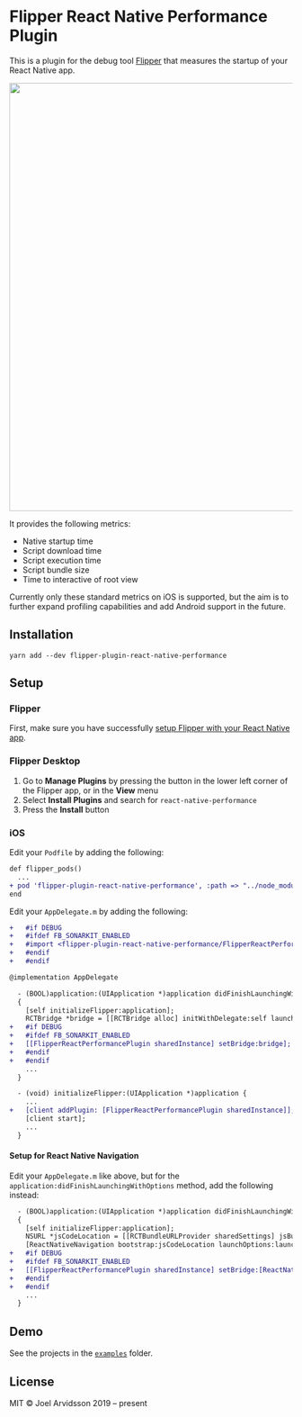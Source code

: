 # Flipper React Native Performance Plugin

This is a plugin for the debug tool [Flipper](https://fbflipper.com) that measures the startup of your React Native app.

<img width="761" alt="" src="https://user-images.githubusercontent.com/378279/70002854-9b50db80-1561-11ea-861c-6b160f08d721.png">

It provides the following metrics:

- Native startup time
- Script download time
- Script execution time
- Script bundle size
- Time to interactive of root view

Currently only these standard metrics on iOS is supported, but the aim is to further expand profiling capabilities and add Android support in the future.

## Installation

```
yarn add --dev flipper-plugin-react-native-performance
```

## Setup

### Flipper

First, make sure you have successfully [setup Flipper with your React Native app](https://fbflipper.com/docs/getting-started.html#setup-your-react-native-app).

### Flipper Desktop

1. Go to **Manage Plugins** by pressing the button in the lower left corner of the Flipper app, or in the **View** menu
2. Select **Install Plugins** and search for `react-native-performance`
3. Press the **Install** button

### iOS

Edit your `Podfile` by adding the following:

```diff
def flipper_pods()
  ...
+ pod 'flipper-plugin-react-native-performance', :path => "../node_modules/flipper-plugin-react-native-performance/ios", :configuration => 'Debug'
end
```

Edit your `AppDelegate.m` by adding the following:

```diff
+   #if DEBUG
+   #ifdef FB_SONARKIT_ENABLED
+   #import <flipper-plugin-react-native-performance/FlipperReactPerformancePlugin.h>
+   #endif
+   #endif

@implementation AppDelegate

  - (BOOL)application:(UIApplication *)application didFinishLaunchingWithOptions:(NSDictionary *)launchOptions
  {
    [self initializeFlipper:application];
    RCTBridge *bridge = [[RCTBridge alloc] initWithDelegate:self launchOptions:launchOptions];
+   #if DEBUG
+   #ifdef FB_SONARKIT_ENABLED
+   [[FlipperReactPerformancePlugin sharedInstance] setBridge:bridge];
+   #endif
+   #endif
    ...
  }

  - (void) initializeFlipper:(UIApplication *)application {
    ...
+   [client addPlugin: [FlipperReactPerformancePlugin sharedInstance]];
    [client start];
    ...
  }
```

#### Setup for React Native Navigation

Edit your `AppDelegate.m` like above, but for the `application:didFinishLaunchingWithOptions` method, add the following instead:

```diff
  - (BOOL)application:(UIApplication *)application didFinishLaunchingWithOptions:(NSDictionary *)launchOptions
  {
    [self initializeFlipper:application];
    NSURL *jsCodeLocation = [[RCTBundleURLProvider sharedSettings] jsBundleURLForBundleRoot:@"index" fallbackResource:nil];
    [ReactNativeNavigation bootstrap:jsCodeLocation launchOptions:launchOptions];
+   #if DEBUG
+   #ifdef FB_SONARKIT_ENABLED
+   [[FlipperReactPerformancePlugin sharedInstance] setBridge:[ReactNativeNavigation getBridge]];
+   #endif
+   #endif
    ...
  }
```

## Demo

See the projects in the [`examples`](https://github.com/oblador/flipper-plugin-react-native-performance/tree/master/examples) folder.

## License

MIT © Joel Arvidsson 2019 – present
